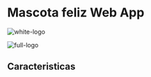 
# Mascota feliz Web App

 ![white-logo](https://user-images.githubusercontent.com/103224983/197426763-6a205ab1-9ab6-4d14-a6e0-fc954c85fa37.png)
 
 



![full-logo](https://user-images.githubusercontent.com/103224983/197426249-4d131451-9424-45fb-bd8c-424b71a21da9.png)



## Caracteristicas


